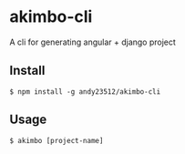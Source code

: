 # akimbo-cli
A cli for generating angular + django project

## Install
```shell
$ npm install -g andy23512/akimbo-cli
```

## Usage
```shell
$ akimbo [project-name]
```
